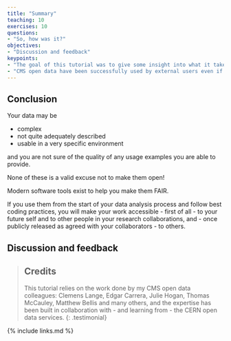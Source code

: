 ```yaml
---
title: "Summary"
teaching: 10
exercises: 10
questions:
- "So, how was it?"
objectives:
- "Discussion and feedback"
keypoints:
- "The goal of this tutorial was to give some insight into what it takes to provide open data."
- "CMS open data have been successfully used by external users even if they are complex and require lots of additional data assets and knowledge on their use."
---
```


## Conclusion

Your data may be

- complex
- not quite adequately described
- usable in a very specific environment

and you are not sure of the quality of any usage examples you are able to provide.

None of these is a valid excuse not to make them open!

Modern software tools exist to help you make them FAIR. 

If you use them from the start of your data analysis process and follow best coding practices, you will make your work accessible - first of all - to your future self and to other people in your research collaborations, and - once publicly released as agreed with your collaborators - to others.

## Discussion and feedback

> ## Credits
>
> This tutorial relies on the work done by my CMS open data colleagues: Clemens Lange, Edgar Carrera, Julie Hogan, Thomas McCauley, Matthew Bellis and many others, and the expertise has been built in collaboration with - and learning from - the CERN open data services.
{: .testimonial}

{% include links.md %}